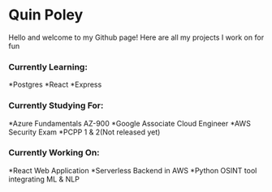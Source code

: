 # Quin Poley
  Hello and welcome to my Github page! Here are all my projects I work on for fun
<!--
**QuinPoley/QuinPoley** is a ✨ _special_ ✨ repository because its `README.md` (this file) appears on your GitHub profile.
-->
### Currently Learning:
  *Postgres
  *React
  *Express
### Currently Studying For:
  *Azure Fundamentals AZ-900
  *Google Associate Cloud Engineer
  *AWS Security Exam
  *PCPP 1 & 2(Not released yet)
### Currently Working On:
  *React Web Application
  *Serverless Backend in AWS
  *Python OSINT tool integrating ML & NLP


